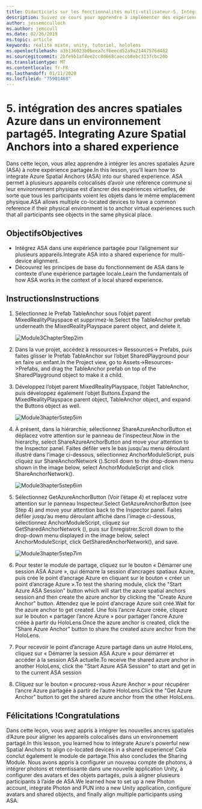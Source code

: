 ```yaml
---
title: Didacticiels sur les fonctionnalités multi-utilisateur-5. Intégration des ancres spatiales Azure dans un environnement partagé
description: Suivez ce cours pour apprendre à implémenter des expériences partagées multi-utilisateur dans une application HoloLens 2.
author: jessemcculloch
ms.author: jemccull
ms.date: 02/26/2019
ms.topic: article
keywords: réalité mixte, unity, tutoriel, hololens
ms.openlocfilehash: a3b136023b0beea7cf6eecd52a9a21447576d482
ms.sourcegitcommit: 2bfe9b1af4ee2cc0d668caeccb8ebc3137cbc20b
ms.translationtype: MT
ms.contentlocale: fr-FR
ms.lasthandoff: 01/11/2020
ms.locfileid: "75901468"
---
```

# <a name="5-integrating-azure-spatial-anchors-into-a-shared-experience"></a><span data-ttu-id="a7351-105">5. intégration des ancres spatiales Azure dans un environnement partagé</span><span class="sxs-lookup"><span data-stu-id="a7351-105">5. Integrating Azure Spatial Anchors into a shared experience</span></span>

<span data-ttu-id="a7351-106">Dans cette leçon, vous allez apprendre à intégrer les ancres spatiales Azure (ASA) à notre expérience partagée.</span><span class="sxs-lookup"><span data-stu-id="a7351-106">In this lesson, you'll learn how to integrate Azure Spatial Anchors (ASA) into our shared experience.</span></span> <span data-ttu-id="a7351-107">ASA permet à plusieurs appareils colocalisés d’avoir une référence commune si leur environnement physique est d’ancrer des expériences virtuelles, de sorte que tous les participants voient les objets dans le même emplacement physique.</span><span class="sxs-lookup"><span data-stu-id="a7351-107">ASA allows multiple co-located devices to have a common reference if their physical environment is to anchor virtual experiences such that all participants see objects in the same physical place.</span></span>

## <a name="objectives"></a><span data-ttu-id="a7351-108">Objectifs</span><span class="sxs-lookup"><span data-stu-id="a7351-108">Objectives</span></span>

* <span data-ttu-id="a7351-109">Intégrez ASA dans une expérience partagée pour l’alignement sur plusieurs appareils.</span><span class="sxs-lookup"><span data-stu-id="a7351-109">Integrate ASA into a shared experience for multi-device alignment.</span></span>
* <span data-ttu-id="a7351-110">Découvrez les principes de base du fonctionnement de ASA dans le contexte d’une expérience partagée locale.</span><span class="sxs-lookup"><span data-stu-id="a7351-110">Learn the fundamentals of how ASA works in the context of a local shared experience.</span></span>

## <a name="instructions"></a><span data-ttu-id="a7351-111">Instructions</span><span class="sxs-lookup"><span data-stu-id="a7351-111">Instructions</span></span>

1. <span data-ttu-id="a7351-112">Sélectionnez le Prefab TableAnchor sous l’objet parent MixedRealityPlayspace et supprimez-le.</span><span class="sxs-lookup"><span data-stu-id="a7351-112">Select the TableAnchor prefab underneath the MixedRealityPlayspace parent object, and delete it.</span></span>

    ![Module3Chapter5tep2im](images/module3chapter5step2im.PNG)

2. <span data-ttu-id="a7351-114">Dans la vue projet, accédez à ressources-> Ressources-> Prefabs, puis faites glisser le Prefab TableAnchor sur l’objet SharedPlayground pour en faire un enfant.</span><span class="sxs-lookup"><span data-stu-id="a7351-114">In the Project view, go to Assets->Resources->Prefabs, and drag the TableAnchor prefab on top of the SharedPlayground object to make it a child.</span></span>

3. <span data-ttu-id="a7351-115">Développez l’objet parent MixedRealityPlayspace, l’objet TableAnchor, puis développez également l’objet Buttons.</span><span class="sxs-lookup"><span data-stu-id="a7351-115">Expand the MixedRealityPlayspace parent object, TableAnchor object, and expand the Buttons object as well.</span></span>

    ![Module3hapter5step5im](images/module3chapter5step5im.PNG)

4. <span data-ttu-id="a7351-117">À présent, dans la hiérarchie, sélectionnez ShareAzureAnchorButton et déplacez votre attention sur le panneau de l’inspecteur.</span><span class="sxs-lookup"><span data-stu-id="a7351-117">Now in the hierarchy, select ShareAzureAnchorButton and move your attention to the Inspector panel.</span></span> <span data-ttu-id="a7351-118">Faites défiler vers le bas jusqu’au menu déroulant illustré dans l’image ci-dessous, sélectionnez AnchorModuleScript, puis cliquez sur ShareAnchorNetwork ().</span><span class="sxs-lookup"><span data-stu-id="a7351-118">Scroll down to the drop-down menu shown in the image below, select AnchorModuleScript and click ShareAnchorNetwork().</span></span>

    ![Module3hapter5step6im](images/module3chapter5step6im.PNG)

5. <span data-ttu-id="a7351-120">Sélectionnez GetAzureAnchorButton (Voir l’étape 4) et replacez votre attention sur le panneau Inspecteur.</span><span class="sxs-lookup"><span data-stu-id="a7351-120">Select GetAzureAnchorButton (see Step 4) and move your attention back to the Inspector panel.</span></span> <span data-ttu-id="a7351-121">Faites défiler jusqu’au menu déroulant affiché dans l’image ci-dessous, sélectionnez AnchorModuleScript, cliquez sur GetSharedAnchorNetwork (), puis sur Enregistrer.</span><span class="sxs-lookup"><span data-stu-id="a7351-121">Scroll down to the drop-down menu displayed in the image below, select AnchorModuleScript, click GetSharedAnchorNetwork(), and save.</span></span>

    ![Module3hapter5step7im](images/module3chapter5step7im.PNG)

6. <span data-ttu-id="a7351-123">Pour tester le module de partage, cliquez sur le bouton « Démarrer une session ASA Azure », qui démarre la session d’ancrages spatiaux Azure, puis crée le point d’ancrage Azure en cliquant sur le bouton « créer un point d’ancrage Azure ».</span><span class="sxs-lookup"><span data-stu-id="a7351-123">To test the sharing module, click the "Start Azure ASA Session" button which will start the azure spatial anchors session and then create the azure anchor by clicking the "Create Azure Anchor" button.</span></span> <span data-ttu-id="a7351-124">Attendez que le point d’ancrage Azure soit créé.</span><span class="sxs-lookup"><span data-stu-id="a7351-124">Wait for the azure anchor to get created.</span></span> <span data-ttu-id="a7351-125">Une fois l’ancre Azure créée, cliquez sur le bouton « partager l’ancre Azure » pour partager l’ancre Azure créée à partir du HoloLens.</span><span class="sxs-lookup"><span data-stu-id="a7351-125">Once the azure anchor is created, click the "Share Azure Anchor" button to share the created azure anchor from the HoloLens.</span></span>

7. <span data-ttu-id="a7351-126">Pour recevoir le point d’ancrage Azure partagé dans un autre HoloLens, cliquez sur « Démarrer la session ASA Azure » pour démarrer et accéder à la session ASA actuelle.</span><span class="sxs-lookup"><span data-stu-id="a7351-126">To receive the shared azure anchor in another HoloLens, click the "Start Azure ASA Session" to start and get in to the current ASA session</span></span>

8. <span data-ttu-id="a7351-127">Cliquez sur le bouton « procurez-vous Azure Anchor » pour récupérer l’ancre Azure partagée à partir de l’autre HoloLens.</span><span class="sxs-lookup"><span data-stu-id="a7351-127">Click the "Get Azure Anchor" button to get the shared azure anchor from the other HoloLens.</span></span>

## <a name="congratulations"></a><span data-ttu-id="a7351-128">Félicitations !</span><span class="sxs-lookup"><span data-stu-id="a7351-128">Congratulations</span></span>

<span data-ttu-id="a7351-129">Dans cette leçon, vous avez appris à intégrer les nouvelles ancres spatiales d’Azure pour aligner les appareils colocalisés dans un environnement partagé.</span><span class="sxs-lookup"><span data-stu-id="a7351-129">In this lesson, you learned how to integrate Azure's powerful new Spatial Anchors to align co-located devices in a shared experience!</span></span> <span data-ttu-id="a7351-130">Cela conclut également le module de partage.</span><span class="sxs-lookup"><span data-stu-id="a7351-130">This also concludes the Sharing Module.</span></span> <span data-ttu-id="a7351-131">Nous avons appris à configurer un nouveau compte de photons, à intégrer photons et retentissante dans une nouvelle application Unity, à configurer des avatars et des objets partagés, puis à aligner plusieurs participants à l’aide de ASA.</span><span class="sxs-lookup"><span data-stu-id="a7351-131">We learned how to set up a new Photon account, integrate Photon and PUN into a new Unity application, configure avatars and shared objects, and finally align multiple participants using ASA.</span></span>
